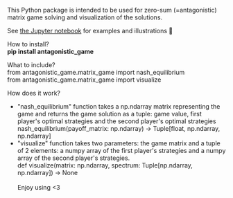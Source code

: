 This Python package is intended to be used for zero-sum (=antagonistic) matrix game solving and visualization of the solutions. <br>

See [the Jupyter notebook](https://github.com/oscar-foxtrot/antagonistic_game_solver/blob/main/Workflow.ipynb) for examples and illustrations 🎨 <br>

How to install? <br>
**pip install antagonistic_game** <br>

What to include? <br>
from antagonistic_game.matrix_game import nash_equilibrium <br>
from antagonistic_game.matrix_game import visualize <br>

How does it work?
- "nash_equilibrium" function takes a np.ndarray matrix representing the game and returns the game solution as a tuple: game value, first player's optimal strategies and the second player's optimal strategies <br>
nash_equilibrium(payoff_matrix: np.ndarray) -> Tuple[float, np.ndarray, np.ndarray] <br>
- "visualize" function takes two parameters: the game matrix and a tuple of 2 elements: a numpy array of the first player's strategies and a numpy array of the second player's strategies. <br>
def visualize(matrix: np.ndarray, spectrum: Tuple[np.ndarray, np.ndarray]) -> None <br> <br>
Enjoy using <3

